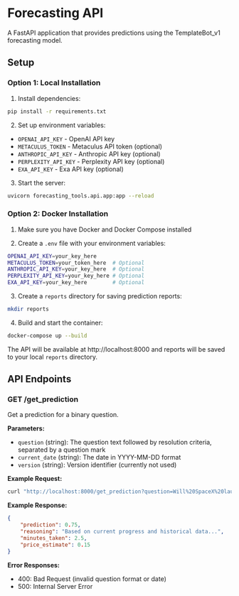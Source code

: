 # Forecasting API

A FastAPI application that provides predictions using the TemplateBot_v1 forecasting model.

## Setup

### Option 1: Local Installation

1. Install dependencies:
```bash
pip install -r requirements.txt
```

2. Set up environment variables:
- `OPENAI_API_KEY` - OpenAI API key
- `METACULUS_TOKEN` - Metaculus API token (optional)
- `ANTHROPIC_API_KEY` - Anthropic API key (optional)
- `PERPLEXITY_API_KEY` - Perplexity API key (optional)
- `EXA_API_KEY` - Exa API key (optional)

3. Start the server:
```bash
uvicorn forecasting_tools.api.app:app --reload
```

### Option 2: Docker Installation

1. Make sure you have Docker and Docker Compose installed

2. Create a `.env` file with your environment variables:
```bash
OPENAI_API_KEY=your_key_here
METACULUS_TOKEN=your_token_here  # Optional
ANTHROPIC_API_KEY=your_key_here  # Optional
PERPLEXITY_API_KEY=your_key_here # Optional
EXA_API_KEY=your_key_here        # Optional
```

3. Create a `reports` directory for saving prediction reports:
```bash
mkdir reports
```

4. Build and start the container:
```bash
docker-compose up --build
```

The API will be available at http://localhost:8000 and reports will be saved to your local `reports` directory.

## API Endpoints

### GET /get_prediction

Get a prediction for a binary question.

**Parameters:**
- `question` (string): The question text followed by resolution criteria, separated by a question mark
- `current_date` (string): The date in YYYY-MM-DD format
- `version` (string): Version identifier (currently not used)

**Example Request:**
```bash
curl "http://localhost:8000/get_prediction?question=Will%20SpaceX%20launch%20Starship%20in%202024?%20Resolution%20criteria:%20SpaceX%20must%20successfully%20launch%20Starship%20to%20orbit&current_date=2024-01-01&version=v1"
```

**Example Response:**
```json
{
    "prediction": 0.75,
    "reasoning": "Based on current progress and historical data...",
    "minutes_taken": 2.5,
    "price_estimate": 0.15
}
```

**Error Responses:**
- 400: Bad Request (invalid question format or date)
- 500: Internal Server Error